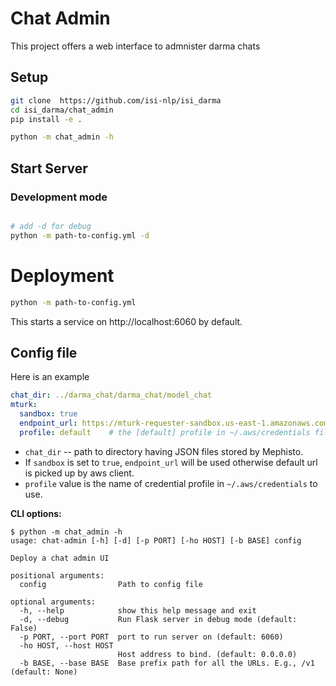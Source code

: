 # Chat Admin

This project offers a web interface to admnister darma chats

## Setup

```bash
git clone  https://github.com/isi-nlp/isi_darma
cd isi_darma/chat_admin
pip install -e .

python -m chat_admin -h
```

## Start Server

### Development mode

```bash

# add -d for debug
python -m path-to-config.yml -d 
```

# Deployment
```bash
python -m path-to-config.yml
```

This starts a service on http://localhost:6060 by default.


## Config file

Here is an example
```yaml
chat_dir: ../darma_chat/darma_chat/model_chat
mturk:
  sandbox: true
  endpoint_url: https://mturk-requester-sandbox.us-east-1.amazonaws.com
  profile: default    # the [default] profile in ~/.aws/credentials file
```

* `chat_dir` -- path to directory having JSON files stored by Mephisto.
* If `sandbox` is set to `true`, `endpoint_url` will be used otherwise default url is picked up by aws client.
* `profile` value is the name of credential profile in `~/.aws/credentials` to use.



**CLI options:**

```
$ python -m chat_admin -h
usage: chat-admin [-h] [-d] [-p PORT] [-ho HOST] [-b BASE] config

Deploy a chat admin UI

positional arguments:
  config                Path to config file

optional arguments:
  -h, --help            show this help message and exit
  -d, --debug           Run Flask server in debug mode (default: False)
  -p PORT, --port PORT  port to run server on (default: 6060)
  -ho HOST, --host HOST
                        Host address to bind. (default: 0.0.0.0)
  -b BASE, --base BASE  Base prefix path for all the URLs. E.g., /v1 (default: None)
```
